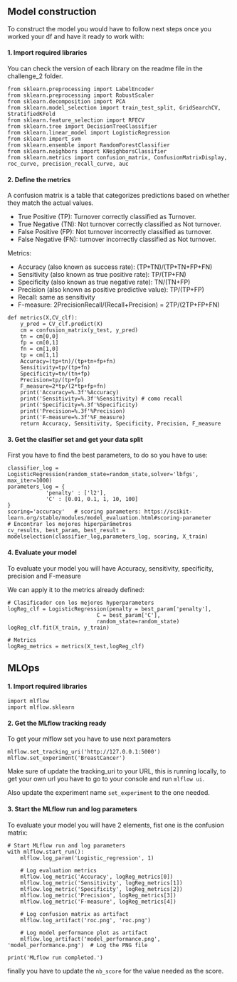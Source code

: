## Model construction

To construct the model you would have to follow next steps once you worked your df and have it ready to work with:

#### 1. Import required libraries
You can check the version of each library on the readme file in the challenge_2 folder.

```shell
from sklearn.preprocessing import LabelEncoder
from sklearn.preprocessing import RobustScaler
from sklearn.decomposition import PCA
from sklearn.model_selection import train_test_split, GridSearchCV, StratifiedKFold
from sklearn.feature_selection import RFECV
from sklearn.tree import DecisionTreeClassifier
from sklearn.linear_model import LogisticRegression
from sklearn import svm
from sklearn.ensemble import RandomForestClassifier
from sklearn.neighbors import KNeighborsClassifier
from sklearn.metrics import confusion_matrix, ConfusionMatrixDisplay, roc_curve, precision_recall_curve, auc
```
#### 2. Define the metrics

A confusion matrix is a table that categorizes predictions based on whether they match the actual values.

- True Positive (TP): Turnover correctly classified as Turnover.
- True Negative (TN): Not turnover correctly classified as Not turnover.
- False Positive (FP): Not turnover incorrectly classified as turnover.
- False Negative (FN): turnover incorrectly classified as Not turnover.

Metrics:

- Accuracy (also known as success rate): (TP+TN)/(TP+TN+FP+FN)
- Sensitivity (also known as true positive rate): TP/(TP+FN)
- Specificity (also known as true negative rate): TN/(TN+FP)
- Precision (also known as positive predictive value): TP/(TP+FP)
- Recall: same as sensitivity
- F-measure: 2PrecisionRecall/(Recall+Precision) = 2TP/(2TP+FP+FN)

```shell
def metrics(X,CV_clf):
    y_pred = CV_clf.predict(X)
    cm = confusion_matrix(y_test, y_pred)
    tn = cm[0,0]
    fp = cm[0,1]
    fn = cm[1,0]
    tp = cm[1,1]
    Accuracy=(tp+tn)/(tp+tn+fp+fn)
    Sensitivity=tp/(tp+fn)
    Specificity=tn/(tn+fp)
    Precision=tp/(tp+fp)
    F_measure=2*tp/(2*tp+fp+fn)
    print('Accuracy=%.3f'%Accuracy)
    print('Sensitivity=%.3f'%Sensitivity) # como recall
    print('Specificity=%.3f'%Specificity)
    print('Precision=%.3f'%Precision)
    print('F-measure=%.3f'%F_measure)
    return Accuracy, Sensitivity, Specificity, Precision, F_measure
```

#### 3. Get the clasifier set and get your data split

First you have to find the best parameters, to do so you have to use:

```shell
classifier_log = LogisticRegression(random_state=random_state,solver='lbfgs', max_iter=1000)
parameters_log = {
            'penalty' : ['l2'],  
            'C' : [0.01, 0.1, 1, 10, 100]
}
scoring='accuracy'   # scoring parameters: https://scikit-learn.org/stable/modules/model_evaluation.html#scoring-parameter
# Encontrar los mejores hiperparámetros
cv_results, best_param, best_result = modelselection(classifier_log,parameters_log, scoring, X_train)
```


#### 4. Evaluate your model

To evaluate your model you will have Accuracy, sensitivity, specificity, precision and F-measure

We can apply it to the metrics already defined:

```shell
# Clasificador con los mejores hyperparameters
logReg_clf = LogisticRegression(penalty = best_param['penalty'],
                            C = best_param['C'],
                            random_state=random_state)
logReg_clf.fit(X_train, y_train)

# Metrics
logReg_metrics = metrics(X_test,logReg_clf)
```


## MLOps

#### 1. Import required libraries

```shell
import mlflow
import mlflow.sklearn
```

#### 2. Get the MLflow tracking ready

To get your mlflow set you have to use next parameters

```shell
mlflow.set_tracking_uri('http://127.0.0.1:5000')
mlflow.set_experiment('BreastCancer')
```

Make sure of update the tracking_uri to your URL, this is running locally, to get your own url you have to go to your console and run `mlflow ui`.

Also update the experiment name `set_experiment` to the one needed.

#### 3. Start the MLflow run and log parameters 

To evaluate your model you will have 2 elements, fist one is the confusion matrix:

```shell
# Start MLflow run and log parameters
with mlflow.start_run():
    mlflow.log_param('Logistic_regression', 1)

    # Log evaluation metrics
    mlflow.log_metric('Accuracy', logReg_metrics[0])
    mlflow.log_metric('Sensitivity', logReg_metrics[1])
    mlflow.log_metric('Specificity', logReg_metrics[2])
    mlflow.log_metric('Precision', logReg_metrics[3])
    mlflow.log_metric('F-measure', logReg_metrics[4])

    # Log confusion matrix as artifact
    mlflow.log_artifact('roc.png', 'roc.png')

    # Log model performance plot as artifact
    mlflow.log_artifact('model_performance.png', 'model_performance.png')  # Log the PNG file

print('MLflow run completed.')
```
finally you have to update the `nb_score` for the value needed as the score.
